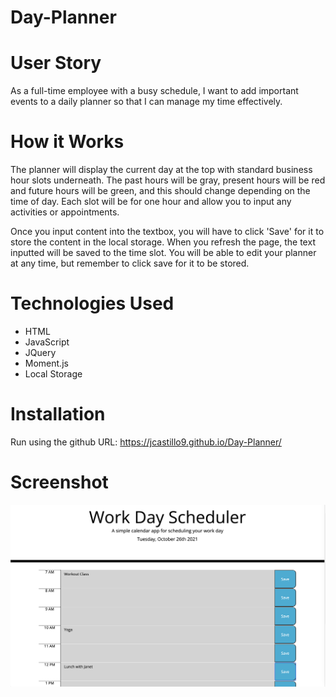 # Day-Planner

# User Story
As a full-time employee with a busy schedule, I want to add important events to a daily planner so that I can manage my time effectively.

# How it Works
The planner will display the current day at the top with standard business hour slots underneath. The past hours will be gray, present hours will be red and future hours will be green, and this should change depending on the time of day. Each slot will be for one hour and allow you to input any activities or appointments. 

Once you input content into the textbox, you will have to click 'Save' for it to store the content in the local storage.
When you refresh the page, the text inputted will be saved to the time slot. You will be able to edit your planner at any time, but remember to click save for it to be stored.  

# Technologies Used
* HTML
* JavaScript
* JQuery
* Moment.js
* Local Storage

# Installation
Run using the github URL: https://jcastillo9.github.io/Day-Planner/

# Screenshot
<img src="assets/images/screen_shot.png"/>